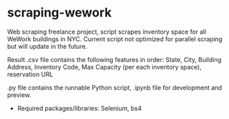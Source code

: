 # scraping-wework

Web scraping freelance project, script scrapes inventory space for all WeWork buildings in NYC.
Current script not optimized for parallel scraping but will update in the future.

Result .csv file contains the following features in order:
State, City, Building Address, Inventory Code, Max Capacity (per each inventory space), reservation URL

.py file contains the runnable Python script, .ipynb file for development and preview.

* Required packages/libraries:
Selenium, bs4

